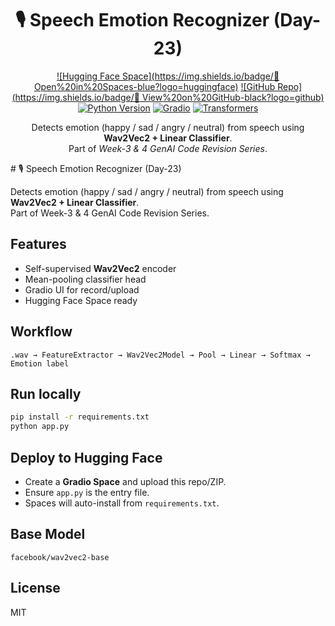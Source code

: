 <div align="center">

# 🎙️ Speech Emotion Recognizer (Day-23)

[![Hugging Face Space](https://img.shields.io/badge/🤗 Open%20in%20Spaces-blue?logo=huggingface)](https://huggingface.co/spaces/maheshsmc/d23-speech-emotion)
[![GitHub Repo](https://img.shields.io/badge/📂 View%20on%20GitHub-black?logo=github)](https://github.com/maheshsmc2/d23-speech-emotion)
[![Python Version](https://img.shields.io/badge/Python-3.10+-green?logo=python)](https://www.python.org/)
[![Gradio](https://img.shields.io/badge/Gradio-4.44-orange?logo=gradio)](https://gradio.app/)
[![Transformers](https://img.shields.io/badge/Transformers-4.44.2-yellow?logo=huggingface)](https://huggingface.co/docs/transformers)

Detects emotion (happy / sad / angry / neutral) from speech using **Wav2Vec2 + Linear Classifier**.  
Part of *Week-3 & 4 GenAI Code Revision Series*.

</div>
# 🎙️ Speech Emotion Recognizer (Day-23)

Detects emotion (happy / sad / angry / neutral) from speech using **Wav2Vec2 + Linear Classifier**.  
Part of Week-3 & 4 GenAI Code Revision Series.

## Features
- Self-supervised **Wav2Vec2** encoder  
- Mean-pooling classifier head  
- Gradio UI for record/upload  
- Hugging Face Space ready  

## Workflow
```
.wav → FeatureExtractor → Wav2Vec2Model → Pool → Linear → Softmax → Emotion label
```

## Run locally
```bash
pip install -r requirements.txt
python app.py
```

## Deploy to Hugging Face
- Create a **Gradio Space** and upload this repo/ZIP.  
- Ensure `app.py` is the entry file.  
- Spaces will auto-install from `requirements.txt`.  

## Base Model
`facebook/wav2vec2-base`

## License
MIT

